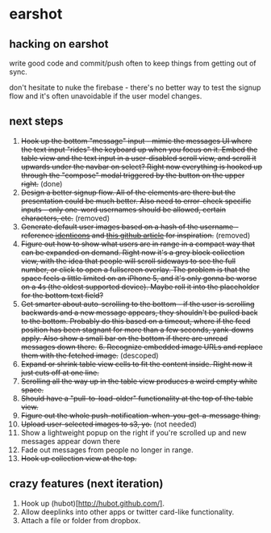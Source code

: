 earshot
=======

hacking on earshot
---

write good code and commit/push often to keep things from getting out of sync.

don't hesitate to nuke the firebase - there's no better way to test the signup flow and it's often unavoidable if the user model changes.

next steps
---

1. ~~Hook up the bottom "message" input - mimic the messages UI where the text input "rides" the keyboard up when you focus on it. Embed the table view and the text input in a user-disabled scroll view, and scroll it upwards under the navbar on select? Right now everything is hooked up through the "compose" modal triggered by the button on the upper right.~~ (done)
2. ~~Design a better signup flow. All of the elements are there but the presentation could be much better. Also need to error-check specific inputs - only one-word usernames should be allowed, certain characters, etc.~~ (removed)
3. ~~Generate default user images based on a hash of the username - reference [identicons](http://en.wikipedia.org/wiki/Identicon) and [this github article](https://github.com/blog/1586-identicons) for inspiration.~~ (removed)
4. ~~Figure out how to show what users are in range in a compact way that can be expanded on demand. Right now it's a grey block collection view, with the idea that people will scroll sideways to see the full number, or click to open a fullscreen overlay. The problem is that the space feels a little limited on an iPhone 5, and it's only gonna be worse on a 4s (the oldest supported device). Maybe roll it into the placeholder for the bottom text field?~~
5. ~~Get smarter about auto-scrolling to the bottom - if the user is scrolling backwards and a new message appears, they shouldn't be pulled back to the bottom. Probably do this based on a timeout, where if the feed position has been stagnant for more than a few seconds, yank-downs apply. Also show a small bar on the bottom if there are unread messages down there.~~
~~6. Recognize embedded image URLs and replace them with the fetched image.~~ (descoped)
7. ~~Expand or shrink table view cells to fit the content inside. Right now it just cuts off at one line.~~
8. ~~Scrolling all the way up in the table view produces a weird empty white space.~~
9. ~~Should have a "pull-to-load-older" functionality at the top of the table view.~~
10. ~~Figure out the whole push-notification-when-you-get-a-message thing.~~
11. ~~Upload user-selected images to s3, yo.~~ (not needed)
12. Show a lightweight popup on the right if you're scrolled up and new messages appear down there
13. Fade out messages from people no longer in range.
14. ~~Hook up collection view at the top.~~


crazy features (next iteration)
---
1. Hook up (hubot)[http://hubot.github.com/].
2. Allow deeplinks into other apps or twitter card-like functionality.
3. Attach a file or folder from dropbox.
